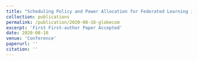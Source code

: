 ```yaml
---
title: "Scheduling Policy and Power Allocation for Federated Learning in NOMA based MEC"
collection: publications
permalink: /publication/2020-08-16-globecom
excerpt: 'First First-author Paper Accepted'
date: 2020-08-16
venue: 'Conference'
paperurl: ''
citation: ''
---
```


